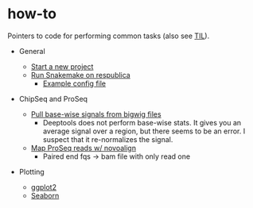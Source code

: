 # how-to
Pointers to code for performing common tasks (also see [TIL](https://github.com/samesense/TIL/)).

* General
    * [Start a new project](https://github.com/samesense/cookiecutter-data-science)
    * [Run Snakemake on respublica](https://github.com/samesense/run-proseq/blob/master/src/rules/run_respublica.sh)
        * [Example config file](https://github.com/samesense/run-proseq/blob/master/configs/cluster.yaml)

* ChipSeq and ProSeq
    * [Pull base-wise signals from bigwig files](https://github.com/samesense/run-proseq/blob/master/src/rules/sf_desert.py#L46)
        * Deeptools does not perform base-wise stats. It gives you an average signal over a region, but there seems to be an error. I suspect that it re-normalizes the signal.
    * [Map ProSeq reads w/ novoalign](https://github.com/samesense/run-proseq/blob/master/src/rules/sf_novo_test.py)
        * Paired end fqs -> bam file with only read one

* Plotting
    * [ggplot2](plots/ggplot2.md)
    * [Seaborn](plots/seaborn.md)

